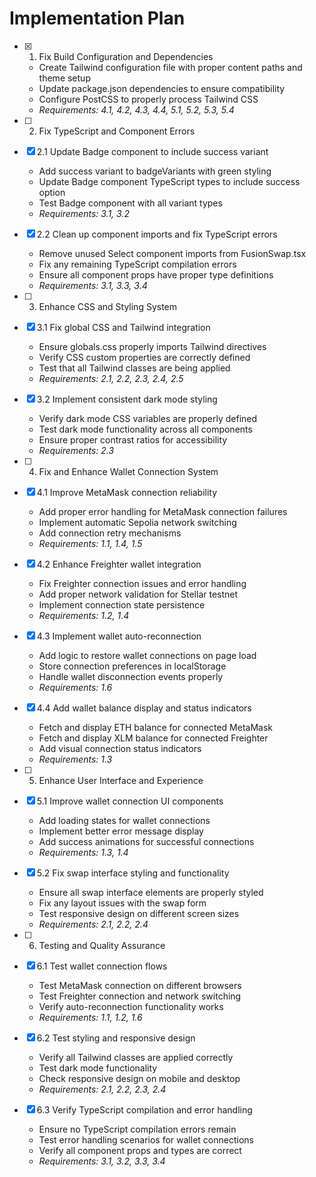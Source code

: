 # Implementation Plan

- [x] 1. Fix Build Configuration and Dependencies

  - Create Tailwind configuration file with proper content paths and theme setup
  - Update package.json dependencies to ensure compatibility
  - Configure PostCSS to properly process Tailwind CSS
  - _Requirements: 4.1, 4.2, 4.3, 4.4, 5.1, 5.2, 5.3, 5.4_

- [ ] 2. Fix TypeScript and Component Errors
- [x] 2.1 Update Badge component to include success variant

  - Add success variant to badgeVariants with green styling
  - Update Badge component TypeScript types to include success option
  - Test Badge component with all variant types
  - _Requirements: 3.1, 3.2_

- [x] 2.2 Clean up component imports and fix TypeScript errors

  - Remove unused Select component imports from FusionSwap.tsx
  - Fix any remaining TypeScript compilation errors
  - Ensure all component props have proper type definitions
  - _Requirements: 3.1, 3.3, 3.4_

- [ ] 3. Enhance CSS and Styling System
- [x] 3.1 Fix global CSS and Tailwind integration

  - Ensure globals.css properly imports Tailwind directives
  - Verify CSS custom properties are correctly defined
  - Test that all Tailwind classes are being applied
  - _Requirements: 2.1, 2.2, 2.3, 2.4, 2.5_

- [x] 3.2 Implement consistent dark mode styling

  - Verify dark mode CSS variables are properly defined
  - Test dark mode functionality across all components
  - Ensure proper contrast ratios for accessibility
  - _Requirements: 2.3_

- [ ] 4. Fix and Enhance Wallet Connection System
- [x] 4.1 Improve MetaMask connection reliability

  - Add proper error handling for MetaMask connection failures
  - Implement automatic Sepolia network switching
  - Add connection retry mechanisms
  - _Requirements: 1.1, 1.4, 1.5_

- [x] 4.2 Enhance Freighter wallet integration

  - Fix Freighter connection issues and error handling
  - Add proper network validation for Stellar testnet
  - Implement connection state persistence
  - _Requirements: 1.2, 1.4_

- [x] 4.3 Implement wallet auto-reconnection

  - Add logic to restore wallet connections on page load
  - Store connection preferences in localStorage
  - Handle wallet disconnection events properly
  - _Requirements: 1.6_

- [x] 4.4 Add wallet balance display and status indicators

  - Fetch and display ETH balance for connected MetaMask
  - Fetch and display XLM balance for connected Freighter
  - Add visual connection status indicators
  - _Requirements: 1.3_

- [ ] 5. Enhance User Interface and Experience
- [x] 5.1 Improve wallet connection UI components

  - Add loading states for wallet connections
  - Implement better error message display
  - Add success animations for successful connections
  - _Requirements: 1.3, 1.4_

- [x] 5.2 Fix swap interface styling and functionality

  - Ensure all swap interface elements are properly styled
  - Fix any layout issues with the swap form
  - Test responsive design on different screen sizes
  - _Requirements: 2.1, 2.2, 2.4_

- [ ] 6. Testing and Quality Assurance
- [x] 6.1 Test wallet connection flows

  - Test MetaMask connection on different browsers
  - Test Freighter connection and network switching
  - Verify auto-reconnection functionality works
  - _Requirements: 1.1, 1.2, 1.6_

- [x] 6.2 Test styling and responsive design

  - Verify all Tailwind classes are applied correctly
  - Test dark mode functionality
  - Check responsive design on mobile and desktop
  - _Requirements: 2.1, 2.2, 2.3, 2.4_

- [x] 6.3 Verify TypeScript compilation and error handling
  - Ensure no TypeScript compilation errors remain
  - Test error handling scenarios for wallet connections
  - Verify all component props and types are correct
  - _Requirements: 3.1, 3.2, 3.3, 3.4_
